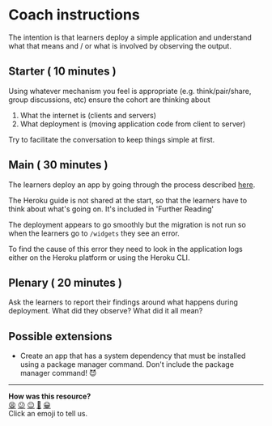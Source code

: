 # Coach instructions

The intention is that learners deploy a simple application and understand what that means and / or what is involved by observing the output.

## Starter ( 10 minutes )

Using whatever mechanism you feel is appropriate (e.g. think/pair/share, group discussions, etc) ensure the cohort are thinking about

1. What the internet is (clients and servers)
2. What deployment is (moving application code from client to server)

Try to facilitate the conversation to keep things simple at first.

## Main ( 30 minutes )

The learners deploy an app by going through the process described [here](https://devcenter.heroku.com/articles/getting-started-with-ruby?singlepage=true).

The Heroku guide is not shared at the start, so that the learners have to think about what's going on.  It's included in 'Further Reading'

The deployment appears to go smoothly but the migration is not run so when the learners go to `/widgets` they see an error.

To find the cause of this error they need to look in the application logs either on the Heroku platform or using the Heroku CLI.

## Plenary ( 20 minutes )

Ask the learners to report their findings around what happens during deployment. What did they observe?  What did it all mean?

## Possible extensions

* Create an app that has a system dependency that must be installed using a package manager command.  Don't include the package manager command! 😈

<!-- BEGIN GENERATED SECTION DO NOT EDIT -->

---

**How was this resource?**  
[😫](https://airtable.com/shrUJ3t7KLMqVRFKR?prefill_Repository=skills-workshops&prefill_File=week-4/deploying_a_web_application/COACH_INSTRUCTIONS.md&prefill_Sentiment=😫) [😕](https://airtable.com/shrUJ3t7KLMqVRFKR?prefill_Repository=skills-workshops&prefill_File=week-4/deploying_a_web_application/COACH_INSTRUCTIONS.md&prefill_Sentiment=😕) [😐](https://airtable.com/shrUJ3t7KLMqVRFKR?prefill_Repository=skills-workshops&prefill_File=week-4/deploying_a_web_application/COACH_INSTRUCTIONS.md&prefill_Sentiment=😐) [🙂](https://airtable.com/shrUJ3t7KLMqVRFKR?prefill_Repository=skills-workshops&prefill_File=week-4/deploying_a_web_application/COACH_INSTRUCTIONS.md&prefill_Sentiment=🙂) [😀](https://airtable.com/shrUJ3t7KLMqVRFKR?prefill_Repository=skills-workshops&prefill_File=week-4/deploying_a_web_application/COACH_INSTRUCTIONS.md&prefill_Sentiment=😀)  
Click an emoji to tell us.

<!-- END GENERATED SECTION DO NOT EDIT -->
